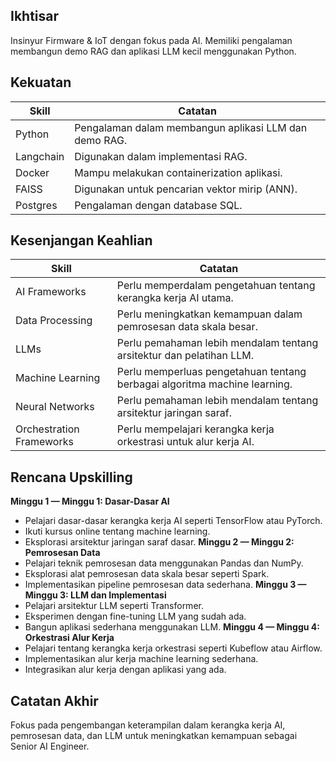 ## Ikhtisar
Insinyur Firmware & IoT dengan fokus pada AI. Memiliki pengalaman membangun demo RAG dan aplikasi LLM kecil menggunakan Python.

## Kekuatan
| Skill | Catatan |
|---|---|
| Python | Pengalaman dalam membangun aplikasi LLM dan demo RAG. |
| Langchain | Digunakan dalam implementasi RAG. |
| Docker | Mampu melakukan containerization aplikasi. |
| FAISS | Digunakan untuk pencarian vektor mirip (ANN). |
| Postgres | Pengalaman dengan database SQL. |

## Kesenjangan Keahlian
| Skill | Catatan |
|---|---|
| AI Frameworks | Perlu memperdalam pengetahuan tentang kerangka kerja AI utama. |
| Data Processing | Perlu meningkatkan kemampuan dalam pemrosesan data skala besar. |
| LLMs | Perlu pemahaman lebih mendalam tentang arsitektur dan pelatihan LLM. |
| Machine Learning | Perlu memperluas pengetahuan tentang berbagai algoritma machine learning. |
| Neural Networks | Perlu pemahaman lebih mendalam tentang arsitektur jaringan saraf. |
| Orchestration Frameworks | Perlu mempelajari kerangka kerja orkestrasi untuk alur kerja AI. |

## Rencana Upskilling
**Minggu 1 — Minggu 1: Dasar-Dasar AI**
- Pelajari dasar-dasar kerangka kerja AI seperti TensorFlow atau PyTorch.
- Ikuti kursus online tentang machine learning.
- Eksplorasi arsitektur jaringan saraf dasar.
**Minggu 2 — Minggu 2: Pemrosesan Data**
- Pelajari teknik pemrosesan data menggunakan Pandas dan NumPy.
- Eksplorasi alat pemrosesan data skala besar seperti Spark.
- Implementasikan pipeline pemrosesan data sederhana.
**Minggu 3 — Minggu 3: LLM dan Implementasi**
- Pelajari arsitektur LLM seperti Transformer.
- Eksperimen dengan fine-tuning LLM yang sudah ada.
- Bangun aplikasi sederhana menggunakan LLM.
**Minggu 4 — Minggu 4: Orkestrasi Alur Kerja**
- Pelajari tentang kerangka kerja orkestrasi seperti Kubeflow atau Airflow.
- Implementasikan alur kerja machine learning sederhana.
- Integrasikan alur kerja dengan aplikasi yang ada.

## Catatan Akhir
Fokus pada pengembangan keterampilan dalam kerangka kerja AI, pemrosesan data, dan LLM untuk meningkatkan kemampuan sebagai Senior AI Engineer.
